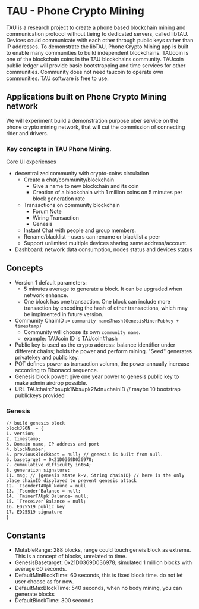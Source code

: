 # TAU - Phone Crypto Mining
TAU is a research project to create a phone based blockchain mining and communication protocol without tieing to dedicated servers, called libTAU. Devices could communicate with each other through public keys rather than IP addresses. To demonstrate the libTAU, Phone Crypto Mining app is built to enable many communities to build independent blockchains. 
TAUcoin is one of the blockchain coins in the TAU blockchains community. TAUcoin public ledger will provide basic bootstrapping and time services for other communities. Community does not need taucoin to operate own communities. TAU software is free to use. 

## Applications built on Phone Crypto Mining network
We will experiment build a demonstration purpose uber service on the phone crypto mining network, that will cut the commission of connecting rider and drivers. 

### Key concepts in TAU Phone Mining.
Core UI experienses
- decentralized community with crypto-coins circulation
   * Create a chat/community/blockchain 
      * Give a name to new blockchain and its coin
      * Creation of a blockchain with 1 million coins on 5 minutes per block generation rate
   * Transactions on community blockchain
      * Forum Note
      * Wiring Transaction
      * Genesis
   * Instant Chat with people and group members. 
   * Rename/blacklist - users can rename or blacklist a peer
   * Support unlimited multiple devices sharing same address/account. 
- Dashboard: network data consumption, nodes status and devices status

## Concepts
- Version 1 default parameters: 
  - 5 minutes average to generate a block. It can be upgraded when network enhance. 
  - One block has one transaction. One block can include more transaction by encoding the hash of other transactions, which may be implmented in future version. 
- Community ChainID := `community name`#`hash(GenesisMinerPubkey + timestamp)` 
  - Community will choose its own `community name`. 
  - example: TAUcoin ID is TAUcoin#hash 
- Public key is used as the crypto address: balance identifier under different chains; holds the power and perform mining. "Seed" generates privatekey and public key. 
- POT defines power as transaction volumn, the power annually increase according to Fibonacci sequence.
- Genesis block power: give one year power to genesis public key to make admin airdrop possible.  
- URL TAUchain:?bs=pk1&bs=pk2&dn=chainID // maybe 10 bootstrap publickeys provided

### Genesis 
```
// build genesis block
blockJSON  = { 
1. version;
2. timestamp; 
3. Domain name, IP address and port
4. blockNumber;
5. previousBlockRoot = null; // genesis is built from null.
6. basetarget = 0x21D0369D036978;
7. cummulative difficulty int64; 
8. generation signature;
11. msg; // {genesis state k-v, String chainID} // here is the only place chainID displayed to prevent genesis attack
12. `TsenderTAUpk`Noune = null
13. `Tsender`Balance = null;
14. `TminerTAUpk`Balance= null;
15. `Treceiver`Balance = null;
16. ED25519 public key
17. ED25519 signature
}

```

## Constants
* MutableRange:  288 blocks, range could touch geneis block as extreme. This is a concept of blocks, unrelated to time. 
* GenesisBasetarget:  0x21D0369D036978; simulated 1 million blocks with average 60 seconds.
* DefaultMinBlockTime:  60 seconds, this is fixed block time. do not let user choose as for now.
* DefaultMaxBlockTime:  540 seconds, when no body mining, you can generate blocks
* DefaultBlockTime: 300 seconds

